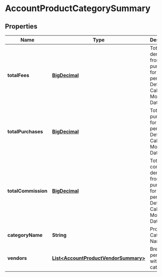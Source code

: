 
# AccountProductCategorySummary

## Properties
Name | Type | Description | Notes
------------ | ------------- | ------------- | -------------
**totalFees** | [**BigDecimal**](BigDecimal.md) | Total fees derived from purchases for the period. Default - Calendar Month to Date |  [optional]
**totalPurchases** | [**BigDecimal**](BigDecimal.md) | Total purchases for the period. Default - Calendar Month to Date |  [optional]
**totalCommission** | [**BigDecimal**](BigDecimal.md) | Total commission derived from purchases for the period. Default - Calendar Month to Date |  [optional]
**categoryName** | **String** | Product Category Name |  [optional]
**vendors** | [**List&lt;AccountProductVendorSummary&gt;**](AccountProductVendorSummary.md) | Breakdown per vendor within the category |  [optional]



